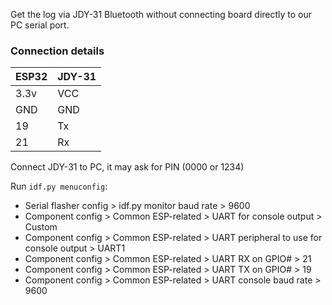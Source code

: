 Get the log via JDY-31 Bluetooth without connecting board directly to our PC serial port.    
     
### Connection details   
| ESP32 | JDY-31 |
|:-------|:--------|       
| 3.3v | VCC |
| GND | GND |
| 19 | Tx |    
| 21 | Rx |   
    
Connect JDY-31 to PC, it may ask for PIN (0000 or 1234)    

Run `idf.py menuconfig`:   
- Serial flasher config > idf.py monitor baud rate > 9600       
- Component config > Common ESP-related > UART for console output > Custom 
- Component config > Common ESP-related > UART peripheral to use for console output > UART1    
- Component config > Common ESP-related > UART RX on GPIO# > 21    
- Component config > Common ESP-related > UART TX on GPIO# > 19    
- Component config > Common ESP-related > UART console baud rate > 9600